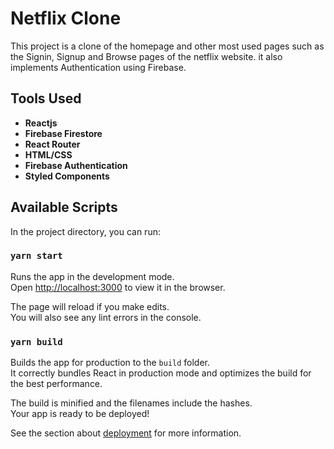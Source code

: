 # Netflix Clone
This project is a clone of the homepage and other most used pages such as the Signin, Signup and Browse pages of the netflix website. it also implements Authentication using Firebase.
## Tools Used
- **Reactjs**
- **Firebase Firestore**
- **React Router**
- **HTML/CSS**
- **Firebase Authentication**
- **Styled Components**


## Available Scripts

In the project directory, you can run:

### `yarn start`

Runs the app in the development mode.\
Open [http://localhost:3000](http://localhost:3000) to view it in the browser.

The page will reload if you make edits.\
You will also see any lint errors in the console.

### `yarn build`

Builds the app for production to the `build` folder.\
It correctly bundles React in production mode and optimizes the build for the best performance.

The build is minified and the filenames include the hashes.\
Your app is ready to be deployed!

See the section about [deployment](https://facebook.github.io/create-react-app/docs/deployment) for more information.

